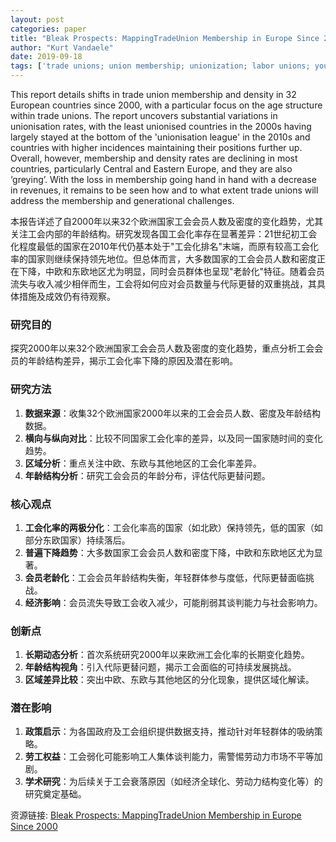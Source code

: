 ```yaml
---
layout: post
categories: paper
title: "Bleak Prospects: MappingTradeUnion Membership in Europe Since 2000"
author: "Kurt Vandaele"
date: 2019-09-18
tags: ['trade unions; union membership; unionization; labor unions; young people; union revitalization; union renewal']
---
```


This report details shifts in trade union membership and density in 32 European countries since 2000, with a particular focus on the age structure within trade unions. The report uncovers substantial variations in unionisation rates, with the least unionised countries in the 2000s having largely stayed at the bottom of the 'unionisation league' in the 2010s and countries with higher incidences maintaining their positions further up. Overall, however, membership and density rates are declining in most countries, particularly Central and Eastern Europe, and they are also ‘greying’. With the loss in membership going hand in hand with a decrease in revenues, it remains to be seen how and to what extent trade unions will address the membership and generational challenges.

本报告详述了自2000年以来32个欧洲国家工会会员人数及密度的变化趋势，尤其关注工会内部的年龄结构。研究发现各国工会化率存在显著差异：21世纪初工会化程度最低的国家在2010年代仍基本处于"工会化排名"末端，而原有较高工会化率的国家则继续保持领先地位。但总体而言，大多数国家的工会会员人数和密度正在下降，中欧和东欧地区尤为明显，同时会员群体也呈现"老龄化"特征。随着会员流失与收入减少相伴而生，工会将如何应对会员数量与代际更替的双重挑战，其具体措施及成效仍有待观察。

### 研究目的  
探究2000年以来32个欧洲国家工会会员人数及密度的变化趋势，重点分析工会会员的年龄结构差异，揭示工会化率下降的原因及潜在影响。  

### 研究方法  
1. **数据来源**：收集32个欧洲国家2000年以来的工会会员人数、密度及年龄结构数据。  
2. **横向与纵向对比**：比较不同国家工会化率的差异，以及同一国家随时间的变化趋势。  
3. **区域分析**：重点关注中欧、东欧与其他地区的工会化率差异。  
4. **年龄结构分析**：研究工会会员的年龄分布，评估代际更替问题。  

### 核心观点  
1. **工会化率的两极分化**：工会化率高的国家（如北欧）保持领先，低的国家（如部分东欧国家）持续落后。  
2. **普遍下降趋势**：大多数国家工会会员人数和密度下降，中欧和东欧地区尤为显著。  
3. **会员老龄化**：工会会员年龄结构失衡，年轻群体参与度低，代际更替面临挑战。  
4. **经济影响**：会员流失导致工会收入减少，可能削弱其谈判能力与社会影响力。  

### 创新点  
1. **长期动态分析**：首次系统研究2000年以来欧洲工会化率的长期变化趋势。  
2. **年龄结构视角**：引入代际更替问题，揭示工会面临的可持续发展挑战。  
3. **区域差异比较**：突出中欧、东欧与其他地区的分化现象，提供区域化解读。  

### 潜在影响  
1. **政策启示**：为各国政府及工会组织提供数据支持，推动针对年轻群体的吸纳策略。  
2. **劳工权益**：工会弱化可能影响工人集体谈判能力，需警惕劳动力市场不平等加剧。  
3. **学术研究**：为后续关于工会衰落原因（如经济全球化、劳动力结构变化等）的研究奠定基础。

资源链接: [Bleak Prospects: MappingTradeUnion Membership in Europe Since 2000](https://papers.ssrn.com/sol3/papers.cfm?abstract_id=3450613)
